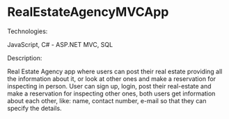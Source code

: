# RealEstateAgencyMVCApp

Technologies:

JavaScript, C# - ASP.NET MVC, SQL

Description:

Real Estate Agency app where users can post their real estate providing all the information about it, or look at other ones and make a reservation for inspecting in person. User can sign up, login, post their real-estate and make a reservation for inspecting other ones, both users get information about each other, like: name, contact number, e-mail so that they can specify  the details. 

